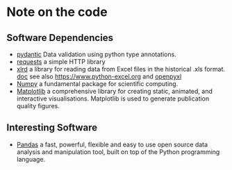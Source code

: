 # Note on the code

## Software Dependencies

* [pydantic](https://pydantic-docs.helpmanual.io) Data validation using python type annotations.
* [requests](https://docs.python-requests.org/en/latest) a simple HTTP library
* [xlrd](https://github.com/python-excel/xlrd) a library for reading data from Excel files in the historical .xls format.
  [doc](https://xlrd.readthedocs.io/en/latest)
  see also https://www.python-excel.org and [openpyxl](https://openpyxl.readthedocs.io/en/stable)
* [Numpy](https://numpy.org) a fundamental package for scientific computing.
* [Matplotlib](https://matplotlib.org) a comprehensive library for creating static, animated, and interactive visualisations.
  Matplotlib is used to generate publication quality figures.

## Interesting Software

* [Pandas](https://pandas.pydata.org) a fast, powerful, flexible and easy to use open source data
  analysis and manipulation tool, built on top of the Python programming language.
